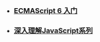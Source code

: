 * ### [**ECMAScript 6 入门**](http://es6.ruanyifeng.com)

* ### [深入理解JavaScript系列](http://www.cnblogs.com/TomXu/archive/2011/12/15/2288411.html)



